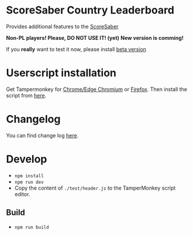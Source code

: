 # ScoreSaber Country Leaderboard
Provides additional features to the [ScoreSaber](https://scoresaber.com)

**Non-PL players! Please, DO NOT USE IT! (yet)**
**New version is comming!**

If you **really** want to test it now, please install [beta version](https://github.com/motzel/ScoreSaberCountryLeaderboard/raw/feat-country/dist/scoresaber-country-leaderboard.user.js)

# Userscript installation
Get Tampermonkey for [Chrome/Edge Chromium](https://chrome.google.com/webstore/detail/tampermonkey/dhdgffkkebhmkfjojejmpbldmpobfkfo) or [Firefox](https://addons.mozilla.org/firefox/addon/tampermonkey/). Then install the script from [here](https://github.com/motzel/ScoreSaberCountryLeaderboard/raw/master/dist/scoresaber-country-leaderboard.user.js).

# Changelog
You can find change log [here](CHANGELOG.md).

# Develop
- `npm install`
- `npm run dev`
- Copy the content of `./test/header.js` to the TamperMonkey script editor.

## Build
- `npm run build` 
